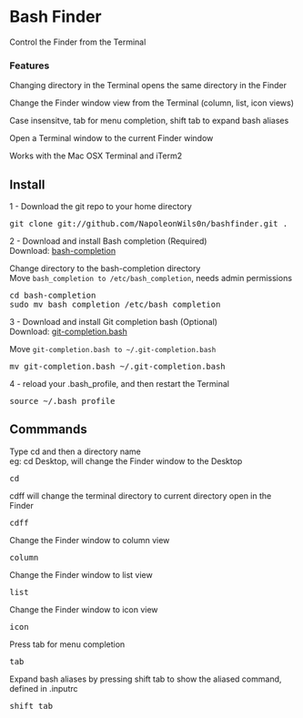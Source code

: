# Bash Finder 

Control the Finder from the Terminal  

### Features

Changing directory in the Terminal opens the same directory in the Finder  

Change the Finder window view from the Terminal (column, list, icon views)  

Case insensitve, tab for menu completion, shift tab to expand bash aliases 

Open a Terminal window to the current Finder window  

Works with the Mac OSX Terminal and iTerm2

## Install


1 - Download the git repo to your home directory

<pre>git clone git://github.com/NapoleonWils0n/bashfinder.git .</pre>

2 - Download and install Bash completion (Required)     
Download: [bash-completion](http://bash-completion.alioth.debian.org/ "bash-completion")

Change directory to the bash-completion directory  
Move ``bash_completion to /etc/bash_completion``, needs admin permissions  

<pre>cd bash-completion
sudo mv bash_completion /etc/bash_completion</pre>

3 - Download and install Git completion bash (Optional)  
Download: [git-completion.bash](https://raw.github.com/git/git/master/contrib/completion/git-completion.bash "git-completion.bash")

Move ``git-completion.bash to ~/.git-completion.bash``  

<pre>mv git-completion.bash ~/.git-completion.bash</pre>


4 - reload your .bash_profile, and then restart the Terminal  

<pre>source ~/.bash_profile</pre>  

## Commmands

Type cd and then a directory name   
eg: cd Desktop, will change the Finder window to the Desktop  

<pre>cd</pre>


cdff will change the terminal directory to current directory open in the Finder

<pre>cdff</pre>

Change the Finder window to column view

<pre>column</pre>

Change the Finder window to list view

<pre>list</pre>

Change the Finder window to icon view

<pre>icon</pre>

Press tab for menu completion 

<pre>tab</pre>

Expand bash aliases by pressing shift tab to show the aliased command, defined in .inputrc

<pre>shift tab</pre>

